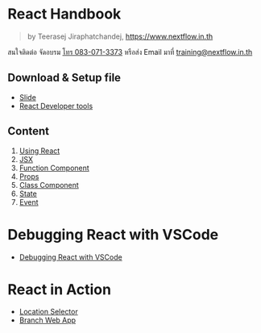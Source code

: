 
# React Handbook

> by Teerasej Jiraphatchandej, https://www.nextflow.in.th

สนใจติดต่อ จัดอบรม [โทร 083-071-3373](tel:083-071-3373) หรือส่ง Email มาที่ [training@nextflow.in.th](mailto:training@nextflow.in.th)

## Download & Setup file

- [Slide](https://www.dropbox.com/s/f5pjh83hdu97wai/ReactJS.pdf?dl=0)
- [React Developer tools](/react-developer-tool.md)

## Content

1. [Using React](/using-react.md)
2. [JSX](/jsx.md)
3. [Function Component](/function-component.md)
4. [Props](/props.md)
5. [Class Component](/class-component.md)
6. [State](/state.md)
7. [Event](/event.md) 

# Debugging React with VSCode

- [Debugging React with VSCode](/debugging.md)

# React in Action 

- [Location Selector](/practice/location-selector/readme.md)
- [Branch Web App](practice/branch-dashboard/readme.md)
